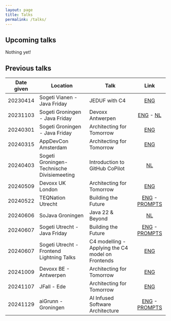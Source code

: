 ```yaml
---
layout: page
title: Talks
permalink: /talks/
---
```


## Upcoming talks

Nothing yet!


## Previous talks

|Date given|Location|Talk|Link|
|:----------:|--------|----|:----:|
|20230414|Sogeti Vianen - Java Friday| JEDUF with C4|[ENG](https://github.com/pragarchitect/slidedecks/blob/main/20230414-JEDUF%20with%20C4.pdf)|
|20231103|Sogeti Groningen - Java Friday| Devoxx Antwerpen|[ENG](https://github.com/pragarchitect/slidedecks/blob/main/20231103-java-friday-noordoost-devoxx-eng.pdf) - [NL](https://github.com/pragarchitect/slidedecks/blob/main/20231103-java-friday-noordoost-devoxx.pdf)|
|20240301|Sogeti Groningen - Java Friday| Architecting for Tomorrow|[ENG](https://github.com/pragarchitect/slidedecks/blob/main/20231103-java-friday-noordoost-devoxx-eng.pdf) |
|20240315|AppDevCon Amsterdam| Architecting for Tomorrow| [ENG](https://github.com/pragarchitect/slidedecks/blob/main/20240315-appdevcon-pragarch-eng.pdf) |
|20240403|Sogeti Groningen- Technische Divisiemeeting| Introduction to GitHub CoPilot| [NL](https://github.com/pragarchitect/slidedecks/blob/main/20240403-TechnischeMeetingNoordOost-GithubCoPilot.pdf)
|20240509|Devoxx UK London| Architecting for Tomorrow| [ENG](https://github.com/pragarchitect/slidedecks/blob/main/20240509-devoxxuk-pragarch-eng.pdf) |
|20240522|TEQNation Utrecht| Building the Future | [ENG](https://github.com/pragarchitect/slidedecks/blob/main/20240522-building-the-future-AI-infused-software-architecture.pdf) - [PROMPTS](https://github.com/pragarchitect/slidedecks/blob/main/20240522-building-the-future-AI-infused-software-architecture-demo-prompts.pdf)|
|20240606|SoJava Groningen | Java 22 & Beyond | [NL](https://github.com/pragarchitect/slidedecks/blob/main/20240606-SoJava-Groningen.pdf)|
|20240607|Sogeti Utrecht - Java Friday| Building the Future | [ENG](https://github.com/pragarchitect/slidedecks/blob/main/20240607-building-the-future-AI-infused-software-architecture.pdf) - [PROMPTS](https://github.com/pragarchitect/slidedecks/blob/main/20240522-building-the-future-AI-infused-software-architecture-demo-prompts.pdf)|
|20240607|Sogeti Utrecht - Frontend Lightning Talks | C4 modelling - Applying the C4 model on Frontends | [ENG](https://github.com/pragarchitect/slidedecks/blob/main/20240918-FrontendLightningTalks-C4-frontend.pdf) |
|20241009|Devoxx BE - Antwerpen| Architecting for Tomorrow| [ENG](https://github.com/pragarchitect/slidedecks/blob/main/20241009-DevoxxBE-Architecting-for-Tomorrow.pdf)|
|20241107|JFall - Ede| Architecting for Tomorrow| [ENG](https://github.com/pragarchitect/slidedecks/blob/main/20241107-JFALL-pragarch-ENG.pdf)|
|20241129|aiGrunn - Groningen| AI Infused Software Architecture| [ENG](https://github.com/pragarchitect/slidedecks/blob/main/20241129-AIGRUNN-ai-infused-software-architecture-ENG.pdf) - [PROMPTS](https://github.com/pragarchitect/slidedecks/blob/main/20241129-aigrunn-ai-infused-sa-prompts.pdf)|